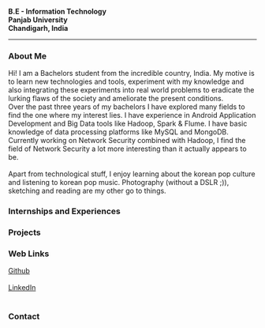 **B.E - Information Technology**<br>
**Panjab University**<br>
**Chandigarh, India**<br>
<hr>

### About Me
Hi! I am a Bachelors student from the incredible country, India. My motive is to learn new technologies and tools, experiment with my knowledge and also integrating these experiments into real world problems to eradicate the lurking flaws of the society and ameliorate the present conditions.<br>
Over the past three years of my bachelors I have explored many fields to find the one where my interest lies. I have experience in Android Application Development and Big Data tools like Hadoop, Spark & Flume. I have basic knowledge of data processing platforms like MySQL and MongoDB.<br>
Currently working on Network Security combined with Hadoop, I find the field of Network Security a lot more interesting than it actually appears to be.<br><br>
Apart from technological stuff, I enjoy learning about the korean pop culture and listening to korean pop music. Photography
(without a DSLR ;)), sketching and reading are my other go to things.<br>
### Internships and Experiences
### Projects

### Web Links
[Github](https://github.com/97arushisharma)<br><br>
[LinkedIn](https://linkedin.com/in/arushi-sharma-958367125/)<br><br>

### Contact
